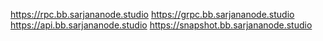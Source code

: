 https://rpc.bb.sarjananode.studio
https://grpc.bb.sarjananode.studio
https://api.bb.sarjananode.studio
https://snapshot.bb.sarjananode.studio
